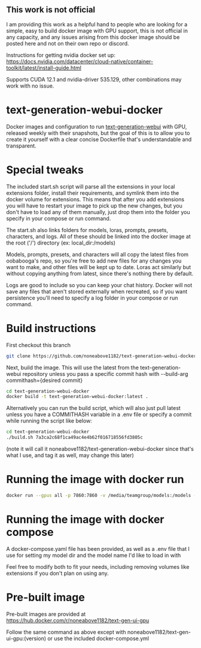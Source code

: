 ## This work is not official

I am providing this work as a helpful hand to people who are looking for a simple, easy to build docker image with GPU support, this is not official in any capacity, and any issues arising from this docker image should be posted here and not on their own repo or discord.

Instructions for getting nvidia docker set up: https://docs.nvidia.com/datacenter/cloud-native/container-toolkit/latest/install-guide.html

Supports CUDA 12.1 and nvidia-driver 535.129, other combinations may work with no issue.

# text-generation-webui-docker

Docker images and configuration to run [text-generation-webui](https://github.com/oobabooga/text-generation-webui/) with GPU, released weekly with their snapshots, but the goal of this is to allow you to create it yourself with a clear concise Dockerfile that's understandable and transparent.

# Special tweaks

The included start.sh script will parse all the extensions in your local extensions folder, install their requirements, and symlink them into the docker volume for extensions. This means that after you add extensions you will have to restart your image to pick up the new changes, but you don't have to load any of them manually, just drop them into the folder you specify in your compose or run command.

The start.sh also links folders for models, loras, prompts, presets, characters, and logs. All of these should be linked into the docker image at the root ('/') directory (ex: local_dir:/models)

Models, prompts, presets, and characters will all copy the latest files from oobabooga's repo, so you're free to add new files for any changes you want to make, and other files will be kept up to date. Loras act similarly but without copying anything from latest, since there's nothing there by default.

Logs are good to include so you can keep your chat history. Docker will not save any files that aren't stored externally when recreated, so if you want persistence you'll need to specify a log folder in your compose or run command.

# Build instructions

First checkout this branch

```sh
git clone https://github.com/noneabove1182/text-generation-webui-docker.git
```

Next, build the image. This will use the latest from the text-generation-webui repository unless you pass a specific commit hash with --build-arg commithash={desired commit}

```sh
cd text-generation-webui-docker
docker build -t text-generation-webui-docker:latest .
```

Alternatively you can run the build script, which will also just pull latest unless you have a COMMITHASH variable in a .env file or specify a commit while running the script like below:

```sh
cd text-generation-webui-docker
./build.sh 7a3ca2c68f1ca49ac4e4b62f016718556fd3805c
```

(note it will call it noneabove1182/text-generation-webui-docker since that's what I use, and tag it as well, may change this later)

# Running the image with docker run

```sh
docker run --gpus all -p 7860:7860 -v /media/teamgroup/models:/models -v ./logs:/logs text-generation-webui-docker:latest --model WizardLM-13B-V1.1-GPTQ --chat --listen --listen-port 7860
```

# Running the image with docker compose

A docker-compose.yaml file has been provided, as well as a .env file that I use for setting my model dir and the model name I'd like to load in with

Feel free to modify both to fit your needs, including removing volumes like extensions if you don't plan on using any.

# Pre-built image

Pre-built images are provided at https://hub.docker.com/r/noneabove1182/text-gen-ui-gpu

Follow the same command as above except with noneabove1182/text-gen-ui-gpu:(version) or use the included docker-compose.yml
